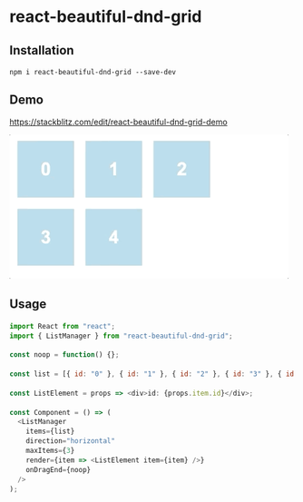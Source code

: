 # react-beautiful-dnd-grid

## Installation

```
npm i react-beautiful-dnd-grid --save-dev
```

## Demo

https://stackblitz.com/edit/react-beautiful-dnd-grid-demo

![Demo gif](./doc/demo.gif)

## Usage

```javascript
import React from "react";
import { ListManager } from "react-beautiful-dnd-grid";

const noop = function() {};

const list = [{ id: "0" }, { id: "1" }, { id: "2" }, { id: "3" }, { id: "4" }];

const ListElement = props => <div>id: {props.item.id}</div>;

const Component = () => (
  <ListManager
    items={list}
    direction="horizontal"
    maxItems={3}
    render={item => <ListElement item={item} />}
    onDragEnd={noop}
  />
);
```
